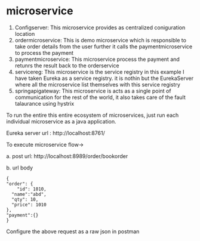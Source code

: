 # microservice
1. Configserver: This microservice provides as centralized coniguration location
2. ordermicroservice: This is demo microservice which is responsible to take order details from the user further it calls the paymentmicroservice to process the payment
3. paymentmicroservice: This microservice process the payment and retunrs the result back to the orderservice
4. servicereg: This microservice is the service registry in this example I have taken Eureka as a service registry. it is nothin but the EurekaServer where all the microservice list themselves with this service registry
5. springapigateway: This microservice is acts as a single point of communication for the rest of the world, it also takes care of the fault talaurance using hystrix 

To run the entire this entire ecosystem of microservices, just run each individual microservice as a java application.

Eureka server url : http://localhost:8761/

To execute microservice flow-> 

 a. post url: http://localhost:8989/order/bookorder
 
 b. url body
    
    {
    "order": {
        "id": 1010,
	  "name":"abd",
	  "qty": 10,
	  "price": 1010
    },
    "payment":{}   
    }
    
Configure the above request as a raw json in postman
